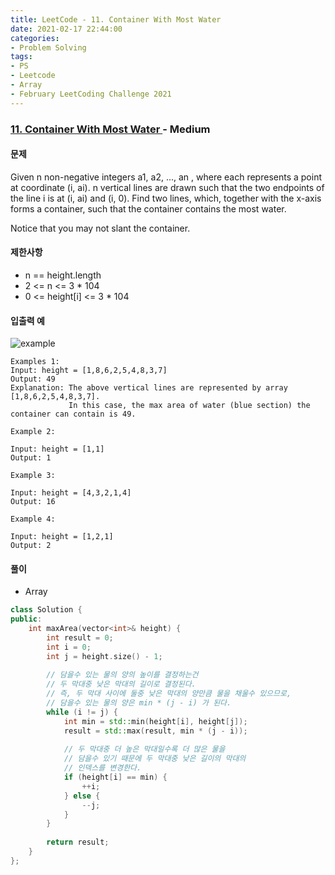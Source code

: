 ```yaml
---
title: LeetCode - 11. Container With Most Water
date: 2021-02-17 22:44:00
categories:
- Problem Solving
tags:
- PS
- Leetcode
- Array
- February LeetCoding Challenge 2021
---
```


### [ 11. Container With Most Water ](https://leetcode.com/problems/container-with-most-water/) - Medium

#### 문제

Given n non-negative integers a1, a2, ..., an , where each represents a point at coordinate (i, ai). n vertical lines are drawn such that the two endpoints of the line i is at (i, ai) and (i, 0). Find two lines, which, together with the x-axis forms a container, such that the container contains the most water.

Notice that you may not slant the container.

#### 제한사항

- n == height.length
- 2 <= n <= 3 * 104
- 0 <= height[i] <= 3 * 104

#### 입출력 예

![example](https://s3-lc-upload.s3.amazonaws.com/uploads/2018/07/17/question_11.jpg)

```
Examples 1:
Input: height = [1,8,6,2,5,4,8,3,7]
Output: 49
Explanation: The above vertical lines are represented by array [1,8,6,2,5,4,8,3,7].
             In this case, the max area of water (blue section) the container can contain is 49.
```

```
Example 2:

Input: height = [1,1]
Output: 1
```

```
Example 3:

Input: height = [4,3,2,1,4]
Output: 16
```

```
Example 4:

Input: height = [1,2,1]
Output: 2
```

#### 풀이
  - Array

```cpp
class Solution {
public:
    int maxArea(vector<int>& height) {
        int result = 0;
        int i = 0;
        int j = height.size() - 1;
        
        // 담을수 있는 물의 양의 높이를 결정하는건
        // 두 막대중 낮은 막대의 길이로 결정된다.
        // 즉, 두 막대 사이에 둘중 낮은 막대의 양만큼 물을 채울수 있으므로,
        // 담을수 있는 물의 양은 min * (j - i) 가 된다.
        while (i != j) {
            int min = std::min(height[i], height[j]);
            result = std::max(result, min * (j - i));
            
            // 두 막대중 더 높은 막대일수록 더 많은 물을
            // 담을수 있기 때문에 두 막대중 낮은 길이의 막대의
            // 인덱스를 변경한다.
            if (height[i] == min) {
                ++i;
            } else {
                --j;
            }
        }
        
        return result;
    }
};
```
